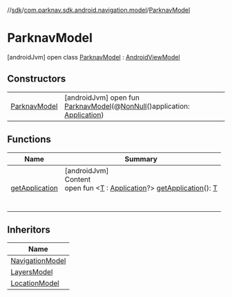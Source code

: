 //[sdk](../../../index.md)/[com.parknav.sdk.android.navigation.model](../index.md)/[ParknavModel](index.md)



# ParknavModel  
 [androidJvm] open class [ParknavModel](index.md) : [AndroidViewModel](https://developer.android.com/reference/kotlin/androidx/lifecycle/AndroidViewModel.html)   


## Constructors  
  
| | |
|---|---|
| <a name="com.parknav.sdk.android.navigation.model/ParknavModel/ParknavModel/#android.app.Application/PointingToDeclaration/"></a>[ParknavModel](-parknav-model.md)| <a name="com.parknav.sdk.android.navigation.model/ParknavModel/ParknavModel/#android.app.Application/PointingToDeclaration/"></a> [androidJvm] open fun [ParknavModel](-parknav-model.md)(@[NonNull](https://developer.android.com/reference/kotlin/androidx/annotation/NonNull.html)()application: [Application](https://developer.android.com/reference/kotlin/android/app/Application.html))   <br>|


## Functions  
  
|  Name |  Summary | 
|---|---|
| <a name="androidx.lifecycle/AndroidViewModel/getApplication/#/PointingToDeclaration/"></a>[getApplication](../-accurate-location-model/index.md#1696759283%2FFunctions%2F462465411)| <a name="androidx.lifecycle/AndroidViewModel/getApplication/#/PointingToDeclaration/"></a>[androidJvm]  <br>Content  <br>open fun <[T](../-accurate-location-model/index.md#1696759283%2FFunctions%2F462465411) : [Application](https://developer.android.com/reference/kotlin/android/app/Application.html)?> [getApplication](../-accurate-location-model/index.md#1696759283%2FFunctions%2F462465411)(): [T](https://developer.android.com/reference/kotlin/androidx/lifecycle/ViewModel.html#settagifabsent)  <br><br><br>|


## Inheritors  
  
|  Name | 
|---|
| <a name="com.parknav.sdk.android.navigation.model/NavigationModel///PointingToDeclaration/"></a>[NavigationModel](../-navigation-model/index.md)|
| <a name="com.parknav.sdk.android.navigation.model/LayersModel///PointingToDeclaration/"></a>[LayersModel](../-layers-model/index.md)|
| <a name="com.parknav.sdk.android.navigation.model/LocationModel///PointingToDeclaration/"></a>[LocationModel](../-location-model/index.md)|


